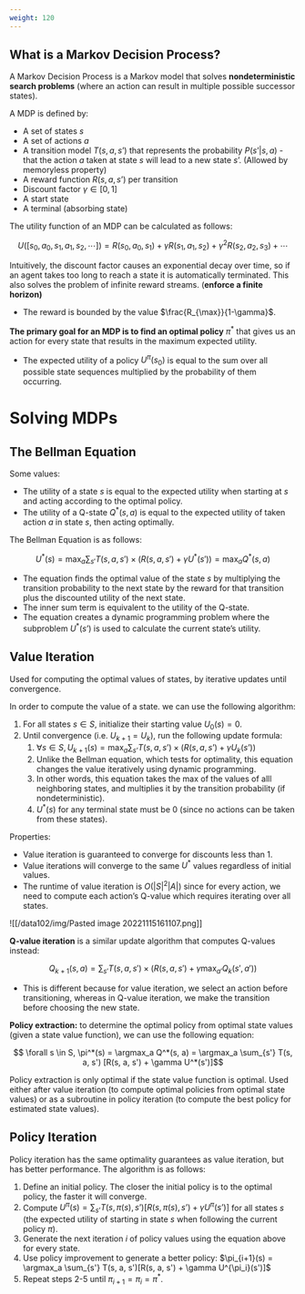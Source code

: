 ```yaml
---
weight: 120
---
```

## What is a Markov Decision Process?

A Markov Decision Process is a Markov model that solves **nondeterministic search problems** (where an action can result in multiple possible successor states).

A MDP is defined by:

- A set of states $s$
- A set of actions $a$
- A transition model $T(s, a, s’)$ that represents the probability $P(s’ | s, a)$ - that the action $a$ taken at state $s$ will lead to a new state $s’$. (Allowed by memoryless property)
- A reward function $R(s, a, s’)$ per transition
- Discount factor $\gamma \in [0, 1]$
- A start state
- A terminal (absorbing state)

The utility function of an MDP can be calculated as follows:

$$
U([s_0, a_0, s_1, a_1, s_2, \cdots]) = R(s_0, a_0, s_1) + \gamma R(s_1, a_1, s_2) + \gamma^2 R(s_2, a_2, s_3) + \cdots
$$

Intuitively, the discount factor causes an exponential decay over time, so if an agent takes too long to reach a state it is automatically terminated. This also solves the problem of infinite reward streams. (**enforce a finite horizon)**

- The reward is bounded by the value $\frac{R_{\max}}{1-\gamma}$.

**The primary goal for an MDP is to find an optimal policy** $\pi^*$ that gives us an action for every state that results in the maximum expected utility.

- The expected utility of a policy $U^{\pi}(s_0)$ is equal to the sum  over all possible state sequences multiplied by the probability of them occurring.

# Solving MDPs

## The Bellman Equation

Some values:

- The utility of a state $s$ is equal to the expected utility when starting at $s$ and acting according to the optimal policy.
- The utility of a Q-state $Q^*(s,a)$ is equal to the expected utility of taken action $a$ in state $s$, then acting optimally.

The Bellman Equation is as follows:

$$
U^*(s) = \max_a \sum_{s'} T(s, a, s')\times(R(s, a,s') + \gamma U^*(s'))  = \max_a Q^*(s, a)
$$

- The equation finds the optimal value of the state $s$ by multiplying the transition probability to the next state by the reward for that transition plus the discounted utility of the next state.
- The inner sum term is equivalent to the utility of the Q-state.
- The equation creates a dynamic programming problem where the subproblem $U^*(s’)$ is used to calculate the current state’s utility.

## Value Iteration

Used for computing the optimal values of states, by iterative updates until convergence.

In order to compute the value of a state. we can use the following algorithm:

1. For all states $s \in S$, initialize their starting value $U_0(s) = 0$.
2. Until convergence (i.e. $U_{k+1} = U_k$), run the following update formula:
    1. $\forall s \in S, U_{k+1}(s) = \max_a \sum_{s’} T(s, a, s’)\times (R(s, a, s’) + \gamma U_k(s’))$
    2. Unlike the Bellman equation, which tests for optimality, this equation changes the value iteratively using dynamic programming.
    3. In other words, this equation takes the max of the values of alll neighboring states, and multiplies it by the transition probability (if nondeterministic).
    4. $U^*(s)$ for any terminal state must be $0$ (since no actions can be taken from these states).

Properties:

- Value iteration is guaranteed to converge for discounts less than 1.
- Value iterations will converge to the same $U^*$ values regardless of initial values.
- The runtime of value iteration is $O(|S|^2 |A|)$ since for every action, we need to compute each action’s Q-value which requires iterating over all states.

![[/data102/img/Pasted image 20221115161107.png]]

**Q-value iteration** is a similar update algorithm that computes Q-values instead:

$$
Q_{k+1}(s,a) = \sum_{s'} T(s, a, s') \times (R(s, a, s') + \gamma \max_{a'} Q_k (s', a'))
$$

- This is different because for value iteration, we select an action before transitioning, whereas in Q-value iteration, we make the transition before choosing the new state.

**Policy extraction:** to determine the optimal policy from optimal state values (given a state value function), we can use the following equation:

$$ \forall s \in S, \pi^*(s) = \argmax_a Q^*(s, a) = \argmax_a \sum_{s'} T(s, a, s') [R(s, a, s') + \gamma U^*(s')]$$

Policy extraction is only optimal if the state value function is optimal. Used either after value iteration (to compute optimal policies from optimal state values) or as a subroutine in policy iteration (to compute the best policy for estimated state values).

## Policy Iteration

Policy iteration has the same optimality guarantees as value iteration, but has better performance. The algorithm is as follows:

1. Define an initial policy. The closer the initial policy is to the optimal policy, the faster it will converge.
2. Compute $U^{\pi}(s) = \sum_{s’} T(s, \pi(s), s’) [R(s, \pi(s), s’) + \gamma U^{\pi}(s’)]$ for all states $s$ (the expected utility of starting in state $s$ when following the current policy $\pi$).
3. Generate the next iteration $i$ of policy values using the equation above for every state.
4. Use policy improvement to generate a better policy: $\pi_{i+1}(s) = \argmax_a \sum_{s'} T(s, a, s')[R(s, a, s') + \gamma U^{\pi_i}(s')]$
5. Repeat steps 2-5 until $\pi_{i+1} = \pi_i = \pi^*$.


